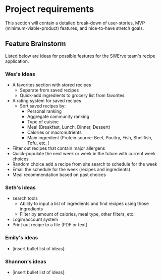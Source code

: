 # Project requirements
This section will contain a detailed break-down of user-stories, MVP (minimum-viable-product) features, and nice-to-have stretch goals.

## Feature Brainstorm
Listed below are ideas for possible festures for the SWErve team's recipe application.

### Wes's ideas
* A favorites section with stored recipes
  * Separate from saved recipes
  * Quick-add ingredients to grocery list from favorites
* A rating system for saved recipes
  * Sort saved recipes by:
    * Personal ranking
    * Aggregate community ranking
    * Type of cuisine
    * Meal (Breakfast, Lunch, Dinner, Dessert)
    * Calories or macronutrients
    * Main ingredient (Protein source: Beef, Poultry, Fish, Shellfish, Tofu, etc. )
* Filter out recipes that contain major allergens
* Quick-populate the next week or week in the future with current week choices
* Random choice add a recipe from site search to schedule for the week
* Email the schedule for the week (recipes and ingredients)
* Meal recommendation based on past choices

### Seth's ideas
* search tools
  * Ability to input a list of ingredients and find recipes using those ingredients
  * Filter by amount of calories, meal type, other filters, etc.
* Login/account system
* Print out recipe to a file (PDF or text) 

### Emily's ideas
* [insert bullet list of ideas]

### Shannon's ideas
* [insert bullet list of ideas]
